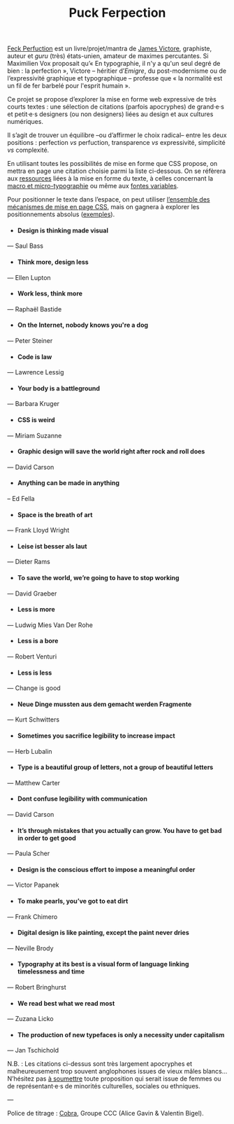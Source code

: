 
<header>
  <h1>
    <span>Puck</span>
    <span>Ferpection</span>
  </h1>
</header>

[Feck Perfuction](https://www.feckperfuction.com/) est un livre/projet/mantra de [James Victore](https://www.jamesvictore.com/), graphiste, auteur et *guru* (très) états-unien, amateur de maximes percutantes. Si Maximilien Vox proposait qu’« En typographie, il n'y a qu'un seul degré de bien : la perfection », Victore – héritier d’*Emigre*, du post-modernisme ou de l’expressivité graphique et typographique – professe que « la normalité est un fil de fer barbelé pour l'esprit humain ».

Ce projet se propose d’explorer la mise en forme web expressive de très courts textes : une sélection de citations (parfois apocryphes) de grand·e·s et petit·e·s designers (ou non designers) liées au design et aux cultures numériques.

Il s’agit de trouver un équilibre –ou d’affirmer le choix radical– entre les deux positions : perfection *vs* perfuction, transparence *vs* expressivité, simplicité *vs* complexité.

En utilisant toutes les possibilités de mise en forme que CSS propose, on mettra en page une citation choisie parmi la liste ci-dessous. On se réfèrera aux [ressources](../../ressources/css/text/) liées à la mise en forme du texte, à celles concernant la [macro et micro-typographie](../../ressources/typo/macromicro/) ou même aux [fontes variables](../../ressources/typo/variables/).

Pour positionner le texte dans l’espace, on peut utiliser [l’ensemble des mécanismes de mise en page CSS](../../ressources/css/layout/), mais on gagnera à explorer les positionnements absolus ([exemples](../../exemples/#positions)).


<div class="gridlist" markdown="1">

* #### Design is thinking made visual
— Saul Bass

* #### Think more, design less
— Ellen Lupton

* #### Work less, think more
— Raphaël Bastide

* #### On the Internet, nobody knows you're a dog
— Peter Steiner

* #### Code is law
— Lawrence Lessig

* #### Your body is a battleground
— Barbara Kruger

* #### CSS is weird
— Miriam Suzanne

* #### Graphic design will save the world right after rock and roll does
— David Carson

* #### Anything can be made in anything
– Ed Fella

* #### Space is the breath of art
— Frank Lloyd Wright

* #### Leise ist besser als laut
— Dieter Rams

* #### To save the world, we’re going to have to stop working
— David Graeber

* #### Less is more
— Ludwig Mies Van Der Rohe

* #### Less is a bore
— Robert Venturi

* #### Less is less
— Change is good

* #### Neue Dinge mussten aus dem gemacht werden Fragmente
— Kurt Schwitters

* #### Sometimes you sacrifice legibility to increase impact
— Herb Lubalin

* #### Type is a beautiful group of letters, not a group of beautiful letters
— Matthew Carter

* #### Dont confuse legibility with communication
— David Carson

* #### It’s through mistakes that you actually can grow. You have to get bad in order to get good
— Paula Scher

* #### Design is the conscious effort to impose a meaningful order
— Victor Papanek

* #### To make pearls, you’ve got to eat dirt
— Frank Chimero

* #### Digital design is like painting, except the paint never dries
— Neville Brody

* #### Typography at its best is a visual form of language linking timelessness and time
— Robert Bringhurst

* #### We read best what we read most
— Zuzana Licko

* #### The production of new typefaces is only a necessity under capitalism
— Jan Tschichold

</div>

N.B. : Les citations ci-dessus sont très largement apocryphes et malheureusement trop souvent anglophones issues de vieux mâles blancs… N’hésitez pas [à soumettre](mailto:julien.bidoret@esad-pyrenees.fr?subject=FeckPerfuction) toute proposition qui serait issue de femmes ou de représentant·e·s de minorités culturelles, sociales ou ethniques.

—

Police de titrage : [Cobra](https://github.com/groupeccc/Cobra/), Groupe CCC (Alice Gavin & Valentin Bigel).